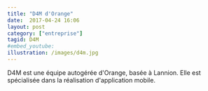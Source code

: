 ```yaml
---
title: "D4M d'Orange"
date:  2017-04-24 16:06
layout: post
category: ["entreprise"]
tagid: D4M
#embed_youtube:
illustration: /images/d4m.jpg
---
```


D4M est une équipe autogérée d'Orange, basée à Lannion. Elle est spécialisée dans la réalisation d'application mobile.
